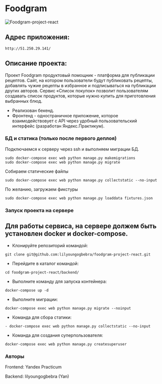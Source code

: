 # Foodgram
![Foodgram-project-react](https://github.com/lilyoungogbebra/foodgram-project-react/actions/workflows/main.yml/badge.svg)

## Адрес приложения:

```
http://51.250.29.141/
```

## Описание проекта:
Проект Foodgram продуктовый помощник - платформа для публикации рецептов.
Cайт, на котором пользователи будут публиковать рецепты, добавлять чужие рецепты в избранное и подписываться на публикации других авторов. Сервис «Список покупок» позволит пользователям создавать список продуктов, которые нужно купить для приготовления выбранных блюд.

 * Реализован бекенд.
 * Фронтенд - одностраничное приложение, которое взаимодействовует с API через удобный пользовательский интерфейс (разработан Яндекс.Практикум).

### БД и статика (только после первого деплоя)
Подключаемся к серверу через ssh и выполняем миграции БД.
```
sudo docker-compose exec web python manage.py makemigrations
sudo docker-compose exec web python manage.py migrate
```
Собираем статические файлы
```
sudo docker-compose exec web python manage.py collectstatic --no-input
```
По желанию, загружаем фикстуры
```
sudo docker-compose exec web python manage.py loaddata fixtures.json
```

### Запуск проекта на сервере
## Для работы сервиса, на сервере должем быть установлен docker и docker-compose.
- Клонируйте репозиторий командой:
```
git clone git@github.com:lilyoungogbebra/foodgram-project-react.git
``` 
- Перейдите в каталог командой:
```
cd foodgram-project-react/backend/
``` 
- Выполните команду для запуска контейнера:
```
docker-compose up -d
``` 
- Выполните миграции:
```
docker-compose exec web python manage.py migrate --noinput
``` 
- Команда для сбора статики:
```
- docker-compose exec web python manage.py collectstatic --no-input
``` 
- Команда для создания суперпользователя:
```
docker-compose exec web python manage.py createsuperuser
``` 

### Авторы
Frontend: Yandex Practicum

Backend: lilyoungogbebra (Yan)
